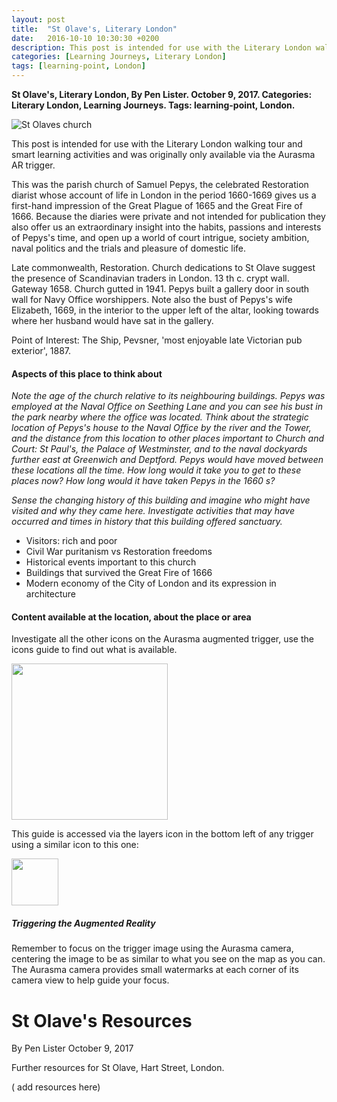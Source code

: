 ```yaml
---
layout: post
title:  "St Olave's, Literary London"
date:   2016-10-10 10:30:30 +0200
description: This post is intended for use with the Literary London walking tour and smart learning activities and was originally only available via the Aurasma AR trigger.
categories: [Learning Journeys, Literary London]
tags: [learning-point, London]
---
```


**St Olave's, Literary London, By Pen Lister. October 9, 2017. Categories: Literary London, Learning Journeys. Tags: learning-point, London.**




![St Olaves church]({{site.baseurl}}/assets/images/St_Olave_Seething_Lane_London_EC3_-_East_end_-_geograph.org_.uk_-_1077523.jpg)


This post is intended for use with the Literary London walking tour and smart learning activities and was originally only available via the Aurasma AR trigger.

This was the parish church of Samuel Pepys, the celebrated Restoration diarist whose account of life in London in the period 1660-1669 gives us a first-hand impression of the Great Plague of 1665 and the Great Fire of 1666. Because the diaries were private and not intended for publication they also offer us an extraordinary insight into the habits, passions and interests of Pepys's time, and open up a world of court intrigue, society ambition, naval politics and the trials and pleasure of domestic life.

Late commonwealth, Restoration. Church dedications to St Olave suggest the presence of Scandinavian traders in London. 13 th c. crypt wall. Gateway 1658. Church gutted in 1941. Pepys built a gallery door in south wall for Navy Office worshippers. Note also the bust of Pepys's wife Elizabeth, 1669, in the interior to the upper left of the altar, looking towards where her husband would have sat in the gallery.

Point of Interest: The Ship, Pevsner, 'most enjoyable late Victorian pub exterior', 1887.

<!-- ![title text here]({{site.baseurl}}/assets/images/...) -->

#### **Aspects of this place to think about**

_Note the age of the church relative to its neighbouring buildings. Pepys was employed at the Naval Office on Seething Lane and you can see his bust in the park nearby where the office was located. Think about the strategic location of Pepys's house to the Naval Office by the river and the Tower, and the distance from this location to other places important to Church and Court: St Paul's, the Palace of Westminster, and to the naval dockyards further east at Greenwich and Deptford. Pepys would have moved between these locations all the time. How long would it take you to get to these places now? How long would it have taken Pepys in the 1660 s?_

_Sense the changing history of this building and imagine who might have visited and why they came here. Investigate activities that may have occurred and times in history that this building offered sanctuary._

- Visitors: rich and poor
- Civil War puritanism vs Restoration freedoms
- Historical events important to this church
- Buildings that survived the Great Fire of 1666
- Modern economy of the City of London and its expression in architecture

#### **Content available at the location, about the place or area**

Investigate all the other icons on the Aurasma augmented trigger, use the icons guide to find out what is available.

<img src="{{site.baseurl}}/assets/images/icons-messagesA.png" width="250" height="auto">

This guide is accessed via the layers icon in the bottom left of any trigger using a similar icon to this one: 

<img src="{{site.baseurl}}/assets/images/1287510-512-crimson.png" width="75" height="auto">

##### **Triggering the Augmented Reality**

Remember to focus on the trigger image using the Aurasma camera, centering the image to be as similar to what you see on the map as you can. The Aurasma camera provides small watermarks at each corner of its camera view to help guide your focus.


# **St Olave's Resources**

By Pen Lister October 9, 2017

Further resources for St Olave, Hart Street, London.

( add resources here)